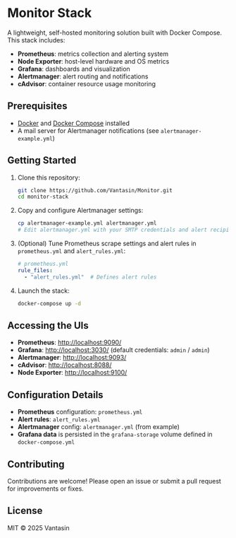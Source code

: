 # Monitor Stack

A lightweight, self-hosted monitoring solution built with Docker Compose. This stack includes:

* **Prometheus**: metrics collection and alerting system
* **Node Exporter**: host-level hardware and OS metrics
* **Grafana**: dashboards and visualization
* **Alertmanager**: alert routing and notifications
* **cAdvisor**: container resource usage monitoring

## Prerequisites

* [Docker](https://www.docker.com/) and [Docker Compose](https://docs.docker.com/compose/) installed
* A mail server for Alertmanager notifications (see `alertmanager-example.yml`)

## Getting Started

1. Clone this repository:

   ```bash
   git clone https://github.com/Vantasin/Monitor.git
   cd monitor-stack
   ```
2. Copy and configure Alertmanager settings:

   ```bash
   cp alertmanager-example.yml alertmanager.yml
   # Edit alertmanager.yml with your SMTP credentials and alert recipients
   ```
3. (Optional) Tune Prometheus scrape settings and alert rules in `prometheus.yml` and `alert_rules.yml`:

   ```yaml
   # prometheus.yml
   rule_files:
     - "alert_rules.yml"  # Defines alert rules
   ```
4. Launch the stack:

   ```bash
   docker-compose up -d
   ```

## Accessing the UIs

* **Prometheus**:  [http://localhost:9090/](http://localhost:9090/)
* **Grafana**:     [http://localhost:3030/](http://localhost:3030/) (default credentials: `admin` / `admin`)
* **Alertmanager**: [http://localhost:9093/](http://localhost:9093/)
* **cAdvisor**:    [http://localhost:8088/](http://localhost:8088/)
* **Node Exporter**: [http://localhost:9100/](http://localhost:9100/)

## Configuration Details

* **Prometheus** configuration: `prometheus.yml`
* **Alert rules**: `alert_rules.yml`
* **Alertmanager** config: `alertmanager.yml` (from example)
* **Grafana data** is persisted in the `grafana-storage` volume defined in `docker-compose.yml`

## Contributing

Contributions are welcome! Please open an issue or submit a pull request for improvements or fixes.

## License

MIT © 2025 Vantasin
